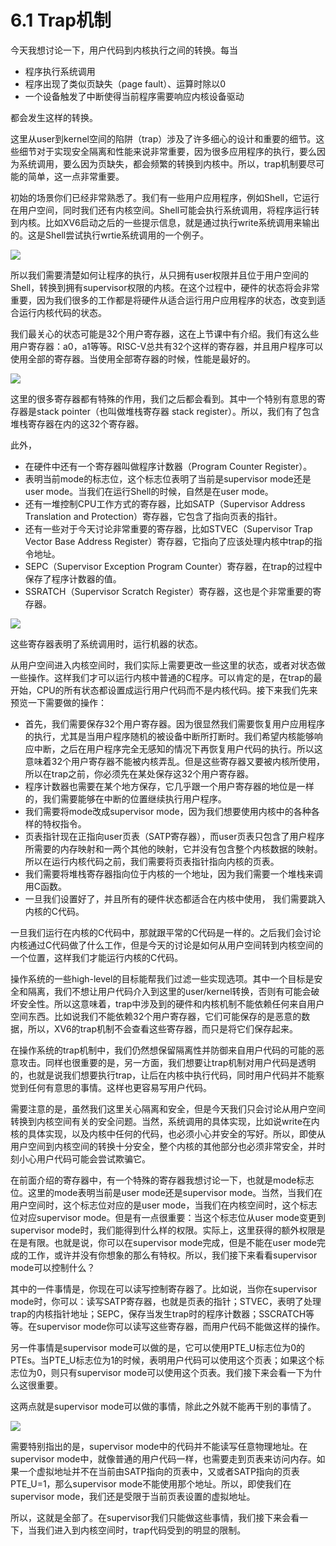 # 6.1 Trap机制

今天我想讨论一下，用户代码到内核执行之间的转换。每当

* 程序执行系统调用
* 程序出现了类似页缺失（page fault）、运算时除以0
* 一个设备触发了中断使得当前程序需要响应内核设备驱动

都会发生这样的转换。

这里从user到kernel空间的陷阱（trap）涉及了许多细心的设计和重要的细节。这些细节对于实现安全隔离和性能来说非常重要，因为很多应用程序的执行，要么因为系统调用，要么因为页缺失，都会频繁的转换到内核中。所以，trap机制要尽可能的简单，这一点非常重要。

初始的场景你们已经非常熟悉了。我们有一些用户应用程序，例如Shell，它运行在用户空间，同时我们还有内核空间。Shell可能会执行系统调用，将程序运行转到内核。比如XV6启动之后的一些提示信息，就是通过执行write系统调用来输出的。这是Shell尝试执行wrtie系统调用的一个例子。

![](../.gitbook/assets/image%20%28133%29.png)

所以我们需要清楚如何让程序的执行，从只拥有user权限并且位于用户空间的Shell，转换到拥有supervisor权限的内核。在这个过程中，硬件的状态将会非常重要，因为我们很多的工作都是将硬件从适合运行用户应用程序的状态，改变到适合运行内核代码的状态。

我们最关心的状态可能是32个用户寄存器，这在上节课中有介绍。我们有这么些用户寄存器：a0，a1等等。RISC-V总共有32个这样的寄存器，并且用户程序可以使用全部的寄存器。当使用全部寄存器的时候，性能是最好的。

![](../.gitbook/assets/image%20%28134%29.png)

这里的很多寄存器都有特殊的作用，我们之后都会看到。其中一个特别有意思的寄存器是stack pointer（也叫做堆栈寄存器 stack register）。所以，我们有了包含堆栈寄存器在内的这32个寄存器。

此外，

* 在硬件中还有一个寄存器叫做程序计数器（Program Counter Register）。
* 表明当前mode的标志位，这个标志位表明了当前是supervisor mode还是user mode。当我们在运行Shell的时候，自然是在user mode。
* 还有一堆控制CPU工作方式的寄存器，比如SATP（Supervisor Address Translation and Protection）寄存器，它包含了指向页表的指针。
* 还有一些对于今天讨论非常重要的寄存器，比如STVEC（Supervisor Trap Vector Base Address Register）寄存器，它指向了应该处理内核中trap的指令地址。
* SEPC（Supervisor Exception Program Counter）寄存器，在trap的过程中保存了程序计数器的值。
* SSRATCH（Supervisor Scratch Register）寄存器，这也是个非常重要的寄存器。

![](../.gitbook/assets/image%20%28132%29.png)

这些寄存器表明了系统调用时，运行机器的状态。

从用户空间进入内核空间时，我们实际上需要更改一些这里的状态，或者对状态做一些操作。这样我们才可以运行内核中普通的C程序。可以肯定的是，在trap的最开始，CPU的所有状态都设置成运行用户代码而不是内核代码。接下来我们先来预览一下需要做的操作：

* 首先，我们需要保存32个用户寄存器。因为很显然我们需要恢复用户应用程序的执行，尤其是当用户程序随机的被设备中断所打断时。我们希望内核能够响应中断，之后在用户程序完全无感知的情况下再恢复用户代码的执行。所以这意味着32个用户寄存器不能被内核弄乱。但是这些寄存器又要被内核所使用，所以在trap之前，你必须先在某处保存这32个用户寄存器。
* 程序计数器也需要在某个地方保存，它几乎跟一个用户寄存器的地位是一样的，我们需要能够在中断的位置继续执行用户程序。
* 我们需要将mode改成supervisor mode，因为我们想要使用内核中的各种各样的特权指令。
* 页表指针现在正指向user页表（SATP寄存器），而user页表只包含了用户程序所需要的内存映射和一两个其他的映射，它并没有包含整个内核数据的映射。所以在运行内核代码之前，我们需要将页表指针指向内核的页表。
* 我们需要将堆栈寄存器指向位于内核的一个地址，因为我们需要一个堆栈来调用C函数。
* 一旦我们设置好了，并且所有的硬件状态都适合在内核中使用， 我们需要跳入内核的C代码。

一旦我们运行在内核的C代码中，那就跟平常的C代码是一样的。之后我们会讨论内核通过C代码做了什么工作，但是今天的讨论是如何从用户空间转到内核空间的一个位置，这样我们才能运行内核的C代码。

操作系统的一些high-level的目标能帮我们过滤一些实现选项。其中一个目标是安全和隔离，我们不想让用户代码介入到这里的user/kernel转换，否则有可能会破坏安全性。所以这意味着，trap中涉及到的硬件和内核机制不能依赖任何来自用户空间东西。比如说我们不能依赖32个用户寄存器，它们可能保存的是恶意的数据，所以，XV6的trap机制不会查看这些寄存器，而只是将它们保存起来。

在操作系统的trap机制中，我们仍然想保留隔离性并防御来自用户代码的可能的恶意攻击。同样也很重要的是，另一方面，我们想要让trap机制对用户代码是透明的，也就是说我们想要执行trap，让后在内核中执行代码，同时用户代码并不能察觉到任何有意思的事情。这样也更容易写用户代码。

需要注意的是，虽然我们这里关心隔离和安全，但是今天我们只会讨论从用户空间转换到内核空间有关的安全问题。当然，系统调用的具体实现，比如说write在内核的具体实现，以及内核中任何的代码，也必须小心并安全的写好。所以，即使从用户空间到内核空间的转换十分安全，整个内核的其他部分也必须非常安全，并时刻小心用户代码可能会尝试欺骗它。

在前面介绍的寄存器中，有一个特殊的寄存器我想讨论一下，也就是mode标志位。这里的mode表明当前是user mode还是supervisor mode。当然，当我们在用户空间时，这个标志位对应的是user mode，当我们在内核空间时，这个标志位对应supervisor mode。但是有一点很重要：当这个标志位从user mode变更到supervisor mode时，我们能得到什么样的权限。实际上，这里获得的额外权限是在是有限。也就是说，你可以在supervisor mode完成，但是不能在user mode完成的工作，或许并没有你想象的那么有特权。所以，我们接下来看看supervisor mode可以控制什么？

其中的一件事情是，你现在可以读写控制寄存器了。比如说，当你在supervisor mode时，你可以：读写SATP寄存器，也就是页表的指针；STVEC，表明了处理trap的内核指针地址；SEPC，保存当发生trap时的程序计数器；SSCRATCH等等。在supervisor mode你可以读写这些寄存器，而用户代码不能做这样的操作。

另一件事情是supervisor mode可以做的是，它可以使用PTE\_U标志位为0的PTEs。当PTE\_U标志位为1的时候，表明用户代码可以使用这个页表；如果这个标志位为0，则只有supervisor mode可以使用这个页表。我们接下来会看一下为什么这很重要。

这两点就是supervisor mode可以做的事情，除此之外就不能再干别的事情了。

![](../.gitbook/assets/image%20%28174%29.png)

需要特别指出的是，supervisor mode中的代码并不能读写任意物理地址。在supervisor mode中，就像普通的用户代码一样，也需要走到页表来访问内存。如果一个虚拟地址并不在当前由SATP指向的页表中，又或者SATP指向的页表PTE\_U=1，那么supervisor mode不能使用那个地址。所以，即使我们在supervisor mode，我们还是受限于当前页表设置的虚拟地址。

所以，这就是全部了。在supervisor我们只能做这些事情，我们接下来会看一下，当我们进入到内核空间时，trap代码受到的明显的限制。



